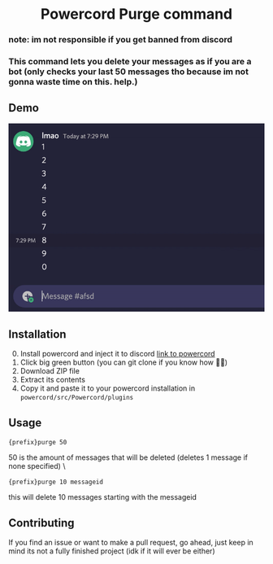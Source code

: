 # <center> **Powercord Purge command** </center>
### note: im not responsible if you get banned from discord
### This command lets you delete your messages as if you are a bot (only checks your last 50 messages tho because im not gonna waste time on this. help.)

## Demo
![Preview for plugin](./preview.gif)

## **Installation**
0. Install powercord and inject it to discord [link to powercord](https://powercord.dev)
1. Click big green button (you can git clone if you know how 🤷‍♂️)
2. Download ZIP file 
3. Extract its contents
4. Copy it and paste it to your powercord installation in ```powercord/src/Powercord/plugins```

## **Usage**
```
{prefix}purge 50
``` 
 50 is the amount of messages that will be deleted (deletes 1 message if none specified) \
```
{prefix}purge 10 messageid
``` 
this will delete 10 messages starting with the messageid


## Contributing
If you find an issue or want to make a pull request, go ahead, just keep in mind its not a fully finished project (idk if it will ever be either)
